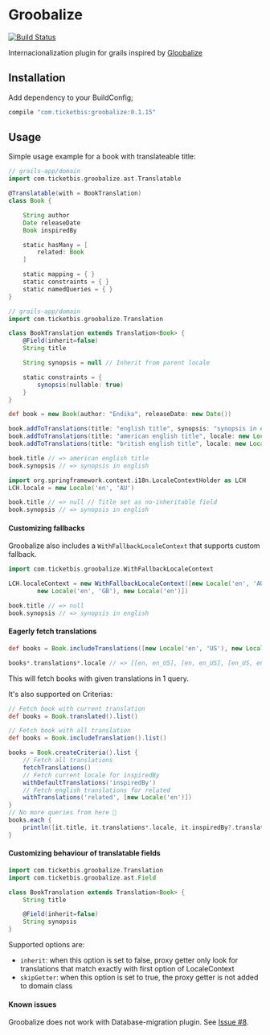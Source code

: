 # Groobalize

[![Build
Status](https://travis-ci.org/ticketbis/grails-groobalize.png?branch=master)](https://travis-ci.org/ticketbis/grails-groobalize)

Internacionalization plugin for grails inspired by [Gloobalize](https://github.com/globalize/globalize)

## Installation

Add dependency to your BuildConfig;

```groovy
compile "com.ticketbis:groobalize:0.1.15"
```

## Usage

Simple usage example for a book with translateable title:

```groovy
// grails-app/domain
import com.ticketbis.groobalize.ast.Translatable

@Translatable(with = BookTranslation)
class Book {

    String author
    Date releaseDate
    Book inspiredBy

    static hasMany = [
        related: Book
    ]

    static mapping = { }
    static constraints = { }
    static namedQueries = { }
}
```

```groovy
// grails-app/domain
import com.ticketbis.groobalize.Translation

class BookTranslation extends Translation<Book> {
    @Field(inherit=false)
    String title

    String synopsis = null // Inherit from parent locale

    static constraints = {
        synopsis(nullable: true)
    }
}
```

```groovy
def book = new Book(author: "Endika", releaseDate: new Date())

book.addToTranslations(title: "english title", synopsis: "synopsis in english", locale: new Locale('en'))
book.addToTranslations(title: "american english title", locale: new Locale('en', 'US'))
book.addToTranslations(title: "british english title", locale: new Locale('en', 'GB'))

book.title // => american english title
book.synopsis // => synopsis in english

import org.springframework.context.i18n.LocaleContextHolder as LCH
LCH.locale = new Locale('en', 'AU')

book.title // => null // Title set as no-inheritable field
book.synopsis // => synopsis in english
```

#### Customizing fallbacks

Groobalize also includes a `WithFallbackLocaleContext` that
supports custom fallback.

```groovy
import com.ticketbis.groobalize.WithFallbackLocaleContext

LCH.localeContext = new WithFallbackLocaleContext([new Locale('en', 'AU'),
        new Locale('en', 'GB'), new Locale('en')])

book.title // => null
book.synopsis // => synopsis in english
```

#### Eagerly fetch translations

```groovy
def books = Book.includeTranslations([new Locale('en', 'US'), new Locale('en')]).list()

books*.translations*.locale // => [[en, en_US], [en, en_US], [en_US, en]]
```

This will fetch books with given translations in 1 query.

It's also supported on Criterias:

```groovy
// Fetch book with current translation
def books = Book.translated().list()

// Fetch book with all translation
def books = Book.includeTranslation().list()

books = Book.createCriteria().list {
    // Fetch all translations
    fetchTranslations()
    // Fetch current locale for inspiredBy
    withDefaultTranslations('inspiredBy')
    // Fetch english translations for related
    withTranslations('related', [new Locale('en')])
}
// No more queries from here 🎉
books.each {
    println([it.title, it.translations*.locale, it.inspiredBy?.translations*.title].join("\t"))
}
```

#### Customizing behaviour of translatable fields

```groovy
import com.ticketbis.groobalize.Translation
import com.ticketbis.groobalize.ast.Field

class BookTranslation extends Translation<Book> {
    String title

    @Field(inherit=false)
    String synopsis
}
```

Supported options are:

* `inherit`: when this option is set to false, proxy getter only look
  for translations that match exactly with first option of LocaleContext
* `skipGetter`: when this option is set to true, the proxy getter is not
  added to domain class

#### Known issues

Groobalize does not work with Database-migration plugin. See
[Issue #8](https://github.com/ticketbis/grails-groobalize/issues/8).
